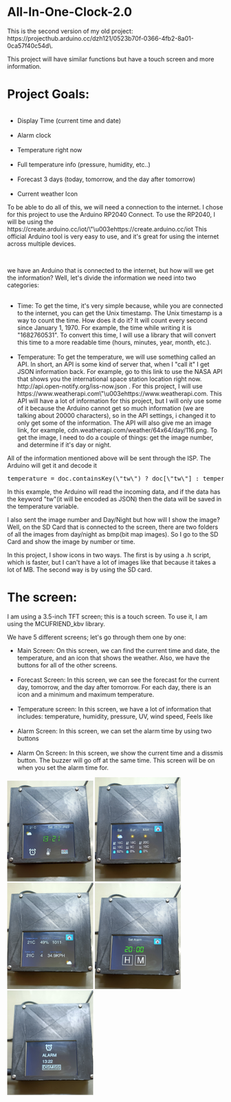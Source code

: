 <h1>All-In-One-Clock-2.0</h1>

<p>This is the second version of my old project: https://projecthub.arduino.cc/dzh121/0523b70f-0366-4fb2-8a01-0ca57f40c54d\. </p>
<p>This project will have similar functions but have a touch screen and more information. </p>
<h1>Project Goals: </h1>
<ul>
  <li>Display Time (current time and date)</li>
  <li>Alarm clock </li>
  <li>Temperature right now </li>
  <li>Full temperature info (pressure, humidity, etc..) </li>
  <li>Forecast 3 days (today, tomorrow, and the day after tomorrow) </li>
  <li>Current weather Icon </li>
</ul>
<p>To be able to do all of this, we will need a connection to the internet. I chose for this project to use the Arduino RP2040 Connect. To use the RP2040, I will be using the https://create.arduino.cc/iot/\"\u003ehttps://create.arduino.cc/iot This official Arduino tool is very easy to use, and it's great for using the internet across multiple devices. </p> 
<p> we have an Arduino that is connected to the internet, but how will we get the information? Well, let's divide the information we need into two categories: </p>
<ul>
    <li>Time: To get the time, it's very simple because, while you are connected to the internet, you can get the Unix timestamp. The Unix timestamp is a way to count the time. How does it do it? It will count every second since January 1, 1970. For example, the time while writing it is "1682760531". To convert this time, I will use a library that will convert this time to a more readable time (hours, minutes, year, month, etc.). </li>
    <li>Temperature: To get the temperature, we will use something called an API. In short, an API is some kind of server that, when I "call it" I get JSON information back. For example, go to this link to use the NASA API that shows you the international space station location right now. http://api.open-notify.org/iss-now.json . For this project, I will use https://www.weatherapi.com\"\u003ehttps://www.weatherapi.com. This API will have a lot of information for this project, but I will only use some of it because the Arduino cannot get so much information (we are talking about 20000 characters), so in the API settings, i changed it to only get some of the information. The API will also give me an image link, for example, cdn.weatherapi.com/weather/64x64/day/116.png. To get the image, I need to do a couple of things: get the image number, and determine if it's day or night. </li>
</ul>
<p>All of the information mentioned above will be sent through the ISP. The Arduino will get it and decode it</p>
<pre>temperature = doc.containsKey(\"tw\") ? doc[\"tw\"] : temperature;</pre>
<p>In this example, the Arduino will read the incoming data, and if the data has the keyword "tw"(it will be encoded as JSON) then the data will be saved in the temperature variable. </p>
<p>I also sent the image number and Day/Night but how will I show the image? Well, on the SD Card that is connected to the screen, there are two folders of all the images from day/night as bmp(bit map images). So I go to the SD Card and show the image by number or time. </p>

<p>In this project, I show icons in two ways. The first is by using a .h script, which is faster, but I can't have a lot of images like that because it takes a lot of MB. The second way is by using the SD card. </p>
<h1>The screen:</h1>
<p>I am using a 3.5-inch TFT screen; this is a touch screen. To use it, I am using the MCUFRIEND_kbv library. </p>
<p>We have 5 different screens; let's go through them one by one: </p>
<ul>
<li>Main Screen: On this screen, we can find the current time and date, the temperature, and an icon that shows the weather. Also, we have the buttons for all of the other screens. </li>
  <li>Forecast Screen: In this screen, we can see the forecast for the current day, tomorrow, and the day after tomorrow. For each day, there is an icon and a minimum and maximum temperature. </li>
  <li>Temperature screen: In this screen, we have a lot of information that includes: temperature, humidity, pressure, UV, wind speed, Feels like</li>
  <li>Alarm Screen: In this screen, we can set the alarm time by using two buttons</li>
  <li>Alarm On Screen: In this screen, we show the current time and a dissmis button. The buzzer will go off at the same time. This screen will be on when you set the alarm time for.</li>
</ul>
<div class="flex-container">
  <img
  src="/Images/main.jpg"
  alt="Main"
  title="Main"
  style="display: inline-block; margin: 0 auto; width: 200px; highet: 200px">
  <img
  src="/Images/forecast.jpg"
  alt="Forecast"
  title="Forecast"
  style="display: inline-block; margin: 0 auto; width: 200px; highet: 200px">
  <img
  src="/Images/temp.jpg"
  alt="Temperature"
  title="Temperature"
  style="display: inline-block; margin: 0 auto; width: 200px; highet: 200px">
  <img
  src="/Images/alarm.jpg"
  alt="Alarm"
  title="Alarm"
  style="display: inline-block; margin: 0 auto; width: 200px; highet: 200px">
  <img
  src="/Images/Alarm On.jpg"
  alt="Alarm On"
  title="Alarm On"
  style="display: inline-block; margin: 0 auto; width: 200px; highet: 200px">
</div>


